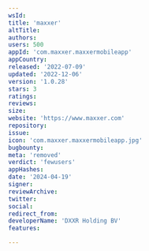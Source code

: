 ```yaml
---
wsId: 
title: 'maxxer'
altTitle: 
authors: 
users: 500
appId: 'com.maxxer.maxxermobileapp'
appCountry: 
released: '2022-07-09'
updated: '2022-12-06'
version: '1.0.28'
stars: 3
ratings: 
reviews: 
size: 
website: 'https://www.maxxer.com'
repository: 
issue: 
icon: 'com.maxxer.maxxermobileapp.jpg'
bugbounty: 
meta: 'removed'
verdict: 'fewusers'
appHashes: 
date: '2024-04-19'
signer: 
reviewArchive: 
twitter: 
social: 
redirect_from: 
developerName: 'DXXR Holding BV'
features: 

---
```


